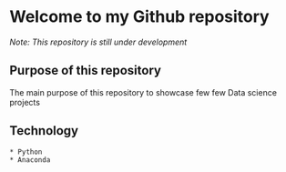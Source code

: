 <!--
**mrraj7/mrraj7** is a ✨ _special_ ✨ repository because its `README.md` (this file) appears on your GitHub profile.
-->

# Welcome to my Github repository

 *Note: This repository is still under development*

## Purpose of this repository

The main purpose of this repository to showcase few few Data science projects

## Technology

    * Python
    * Anaconda

